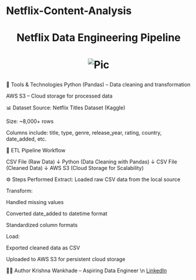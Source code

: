 # Netflix-Content-Analysis
# <p align="center">Netflix Data Engineering Pipeline </p>
# <p align="center">![Pic](https://i.ibb.co/Q81WwRN/92399716.jpg)</p>

🔧 Tools & Technologies
Python (Pandas) – Data cleaning and transformation

AWS S3 – Cloud storage for processed data

📊 Dataset
Source: Netflix Titles Dataset (Kaggle)

Size: ~8,000+ rows

Columns include: title, type, genre, release_year, rating, country, date_added, etc.


🔄 ETL Pipeline Workflow

CSV File (Raw Data)
      ↓
Python (Data Cleaning with Pandas)
      ↓
CSV File (Cleaned Data)
      ↓
AWS S3 (Cloud Storage for Scalability)


⚙️ Steps Performed
Extract: Loaded raw CSV data from the local source

Transform:

Handled missing values

Converted date_added to datetime format

Standardized column formats

Load:

Exported cleaned data as CSV

Uploaded to AWS S3 for persistent cloud storage


👨‍💻 Author
Krishna Wankhade – Aspiring Data Engineer
\n
[LinkedIn](www.linkedin.com/in/krishnawankhade)



